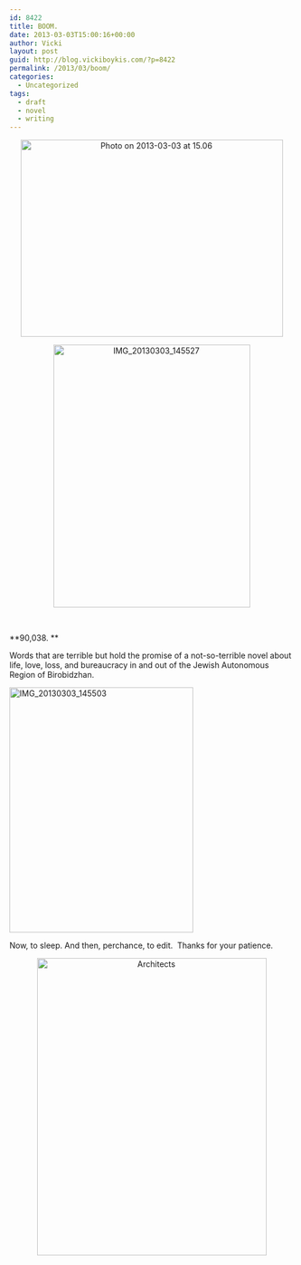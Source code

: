 ```yaml
---
id: 8422
title: BOOM.
date: 2013-03-03T15:00:16+00:00
author: Vicki
layout: post
guid: http://blog.vickiboykis.com/?p=8422
permalink: /2013/03/boom/
categories:
  - Uncategorized
tags:
  - draft
  - novel
  - writing
---
```

<p style="text-align: center;">
  <a href="http://blog.vickiboykis.com/wp-content/uploads/2013/03/Photo-on-2013-03-03-at-15.06.jpg"><img class="aligncenter  wp-image-8427" alt="Photo on 2013-03-03 at 15.06" src="http://blog.vickiboykis.com/wp-content/uploads/2013/03/Photo-on-2013-03-03-at-15.06-580x435.jpg" width="464" height="348" /></a>
</p>

<p style="text-align: center;">
  <a href="http://blog.vickiboykis.com/wp-content/uploads/2013/03/IMG_20130303_145527.jpg"><img class="aligncenter  wp-image-8425" alt="IMG_20130303_145527" src="http://blog.vickiboykis.com/wp-content/uploads/2013/03/IMG_20130303_145527-580x773.jpg" width="348" height="464" /></a>
</p>

&nbsp;

**90,038. **

Words that are terrible but hold the promise of a not-so-terrible novel about life, love, loss, and bureaucracy in and out of the Jewish Autonomous Region of Birobidzhan.

[<img class="aligncenter" alt="IMG_20130303_145503" src="http://blog.vickiboykis.com/wp-content/uploads/2013/03/IMG_20130303_145503-580x773.jpg" width="325" height="433" />](http://blog.vickiboykis.com/wp-content/uploads/2013/03/IMG_20130303_145503.jpg)

Now, to sleep. And then, perchance, to edit.  Thanks for your patience.

<p style="text-align: center;">
  <a href="http://blog.vickiboykis.com/wp-content/uploads/2013/03/Architects.png"><img class="aligncenter  wp-image-8423" alt="Architects" src="http://blog.vickiboykis.com/wp-content/uploads/2013/03/Architects-580x750.png" width="406" height="525" /></a>
</p>